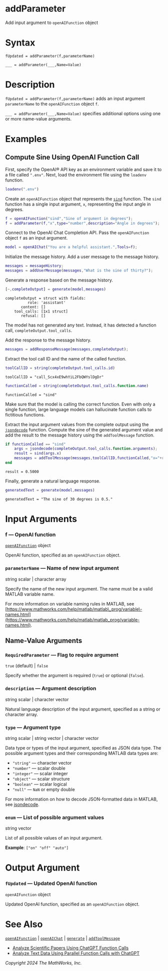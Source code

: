 
# addParameter

Add input argument to `openAIFunction` object

# Syntax

`fUpdated = addParameter(f,parameterName)`


`___ = addParameter(___,Name=Value)`

# Description

`fUpdated = addParameter(f,parameterName)` adds an input argument `parameterName` to the `openAIFunction` object `f`.


`___ = addParameter(___,Name=Value)` specifies additional options using one or more name\-value arguments.

# Examples
## Compute Sine Using OpenAI Function Call

First, specify the OpenAI® API key as an environment variable and save it to a file called `".env"`. Next, load the environment file using the `loadenv` function.

```matlab
loadenv(".env")
```

Create an `openAIFunction` object that represents the [`sind`](https://www.mathworks.com/help/matlab/ref/sind.html) function. The `sind` function has a single input argument, `x`, representing the input angle in degrees.

```matlab
f = openAIFunction("sind","Sine of argument in degrees");
f = addParameter(f,"x",type="number",description="Angle in degrees");
```

Connect to the OpenAI Chat Completion API. Pass the `openAIFunction` object `f` as an input argument.

```matlab
model = openAIChat("You are a helpful assistant.",Tools=f);
```

Initialize the message history. Add a user message to the message history.

```matlab
messages = messageHistory;
messages = addUserMessage(messages,"What is the sine of thirty?");
```

Generate a response based on the message history.

```matlab
[~,completeOutput] = generate(model,messages)
```

```matlabTextOutput
completeOutput = struct with fields:
          role: 'assistant'
       content: []
    tool_calls: [1x1 struct]
       refusal: []

```

The model has not generated any text. Instead, it has detected a function call, `completeOutput.tool_calls`.


Add the response to the message history.

```matlab
messages = addResponseMessage(messages,completeOutput);
```

Extract the tool call ID and the name of the called function.

```matlab
toolCallID = string(completeOutput.tool_calls.id)
```

```matlabTextOutput
toolCallID = "call_Scx4xE9whYiL2FbQWYslDgDr"
```

```matlab
functionCalled = string(completeOutput.tool_calls.function.name)
```

```matlabTextOutput
functionCalled = "sind"
```

Make sure that the model is calling the correct function. Even with only a single function, large language models can hallucinate function calls to fictitious functions.


Extract the input argument values from the complete output using the [`jsondecode`](https://www.mathworks.com/help/matlab/ref/jsondecode.html) function. Compute the sine of the generated argument value and add the result to the message history using the `addToolMessage` function.

```matlab
if functionCalled == "sind"
    args = jsondecode(completeOutput.tool_calls.function.arguments);
    result = sind(args.x)
    messages = addToolMessage(messages,toolCallID,functionCalled,"x="+result);
end
```

```matlabTextOutput
result = 0.5000
```

Finally, generate a natural language response.

```matlab
generatedText = generate(model,messages)
```

```matlabTextOutput
generatedText = "The sine of 30 degrees is 0.5."
```
# Input Arguments
### f — OpenAI function

[`openAIFunction`](openAIFunction.md) object


OpenAI function, specified as an `openAIFunction` object.

###  `parameterName` — Name of new input argument

string scalar | character array


Specify the name of the new input argument. The name must be a valid MATLAB variable name. 


For more information on variable naming rules in MATLAB, see [https://www.mathworks.com/help/matlab/matlab\_prog/variable\-names.html](https://www.mathworks.com/help/matlab/matlab_prog/variable-names.html).

## Name\-Value Arguments
### `RequiredParameter` — Flag to require argument

`true` (default) | `false`


Specify whether the argument is required (`true`) or optional (`false`).

### `description` — Argument description

string scalar | character vector


Natural language description of the input argument, specified as a string or character array.

### `type` — Argument type

string scalar | string vector | character vector


Data type or types of the input argument, specified as JSON data type. The possible argument types and their corresponding MATLAB data types are:

-   `"string"` — character vector 
-   `"number"` — scalar double 
-   `"integer"` — scalar integer 
-   `"object"` — scalar structure 
-   `"boolean"` — scalar logical 
-   `"null"` — `NaN` or empty double 

For more information on how to decode JSON\-formatted data in MATLAB, see [jsondecode](https://www.mathworks.com/help/matlab/ref/jsondecode.html).

### `enum` — List of possible argument values

string vector


List of all possible values of an input argument.


**Example**: `["on" "off" "auto"]`

# Output Argument
### `fUpdated` — Updated OpenAI function

`openAIFunction` object


Updated OpenAI function, specified as an `openAIFunction` object.

# See Also

[`openAIFunction`](openAIFunction.md) | [`openAIChat`](openAIChat.md) | [`generate`](generate.md) | [`addToolMessage`](addToolMessage.md)

-  [Analyze Scientific Papers Using ChatGPT Function Calls](../../examples/AnalyzeScientificPapersUsingFunctionCalls.md) 
-  [Analyze Text Data Using Parallel Function Calls with ChatGPT](../../examples/AnalyzeTextDataUsingParallelFunctionCallwithChatGPT.md) 

*Copyright 2024 The MathWorks, Inc.*

